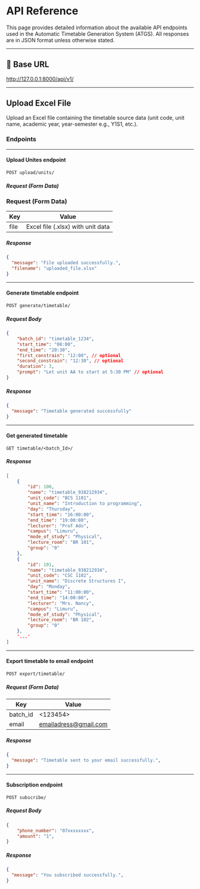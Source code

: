 # API Reference

This page provides detailed information about the available API endpoints used in the Automatic Timetable Generation System (ATGS). All responses are in JSON format unless otherwise stated.

---

## 🔐 Base URL

http://127.0.0.1:8000/api/v1/

---

## Upload Excel File

Upload an Excel file containing the timetable source data (unit code, unit name, academic year, year-semester e.g., Y1S1, etc.).

### Endpoints

---

#### Upload Unites endpoint

```POST upload/units/```

##### Request (Form Data)

### Request (Form Data)

| Key  | Value                              |
|------|------------------------------------|
| file | Excel file (.xlsx) with unit data  |

##### Response

```json
{
  "message": "File uploaded successfully.",
  "filename": "uploaded_file.xlsx"
}
```

---

#### Generate timetable endpoint

```POST generate/timetable/```

##### Request Body

```json
{
    "batch_id": "timetable_1234",
    "start_time": "08:00",
    "end_time": "20:30",
    "first_constrain": "12:00", // optional
    "second_constrain": "12:30", // optional
    "duration": 3,
    "prompt": "Let unit AA to start at 5:30 PM" // optional
}
```

##### Response

```json
{
  "message": "Timetable generated successfully"
}
```

---

#### Get generated timetable

```GET timetable/<batch_Id>/```

##### Response

```json
[
    {
        "id": 100,
        "name": "timetable_938212934",
        "unit_code": "BCS 1101",
        "unit_name": "Introduction to programming",
        "day": "Thursday",
        "start_time": "16:00:00",
        "end_time": "19:00:00",
        "lecturer": "Prof Ado",
        "campus": "Limuru",
        "mode_of_study": "Physical",
        "lecture_room": "BR 101",
        "group": "0"
    },
    {
        "id": 101,
        "name": "timetable_938212934",
        "unit_code": "CSC 1102",
        "unit_name": "Discrete Structures I",
        "day": "Monday",
        "start_time": "11:00:00",
        "end_time": "14:00:00",
        "lecturer": "Mrs. Nancy",
        "campus": "Limuru",
        "mode_of_study": "Physical",
        "lecture_room": "BR 102",
        "group": "0"
    },
    '...'
]
```
---

#### Export timetable to email endpoint

```POST export/timetable/```

##### Request (Form Data)

| Key     | Value                               |
|---------|-------------------------------------|
| batch_id| <123454>                            |
| email   | emailadress@gmail.com               |

##### Response

```json
{
  "message": "Timetable sent to your email successfully.",
}
```

---

#### Subscription endpoint

```POST subscribe/```

##### Request Body

```json
{
    "phone_number": "07xxxxxxxx",
    "amount": "1",
}
```

##### Response

```json
{
  "message": "You subscribed successfully.",
}
```